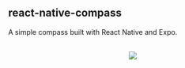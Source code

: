 ## react-native-compass

A simple compass built with React Native and Expo. <br><br>

<p align='center'>
<img src="https://thumbs.gfycat.com/WeirdInconsequentialAmethystgemclam-size_restricted.gif">
  </p>
